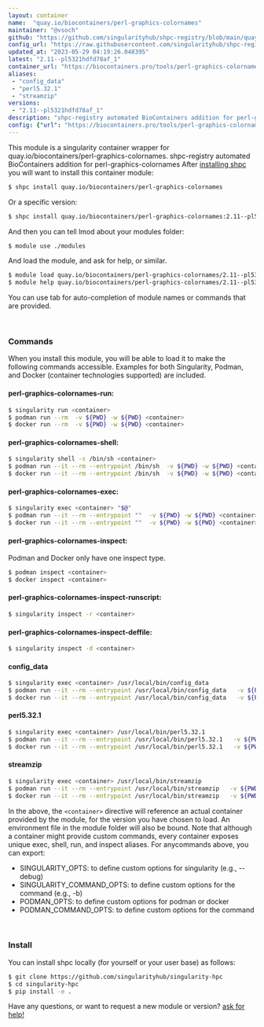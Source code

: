 ```yaml
---
layout: container
name:  "quay.io/biocontainers/perl-graphics-colornames"
maintainer: "@vsoch"
github: "https://github.com/singularityhub/shpc-registry/blob/main/quay.io/biocontainers/perl-graphics-colornames/container.yaml"
config_url: "https://raw.githubusercontent.com/singularityhub/shpc-registry/main/quay.io/biocontainers/perl-graphics-colornames/container.yaml"
updated_at: "2023-05-29 04:19:26.048395"
latest: "2.11--pl5321hdfd78af_1"
container_url: "https://biocontainers.pro/tools/perl-graphics-colornames"
aliases:
 - "config_data"
 - "perl5.32.1"
 - "streamzip"
versions:
 - "2.11--pl5321hdfd78af_1"
description: "shpc-registry automated BioContainers addition for perl-graphics-colornames"
config: {"url": "https://biocontainers.pro/tools/perl-graphics-colornames", "maintainer": "@vsoch", "description": "shpc-registry automated BioContainers addition for perl-graphics-colornames", "latest": {"2.11--pl5321hdfd78af_1": "sha256:dcc5becb60f2b3d147f3ecf443b8fe6f611616267b4c391d1c5fd16b2c1b5492"}, "tags": {"2.11--pl5321hdfd78af_1": "sha256:dcc5becb60f2b3d147f3ecf443b8fe6f611616267b4c391d1c5fd16b2c1b5492"}, "docker": "quay.io/biocontainers/perl-graphics-colornames", "aliases": {"config_data": "/usr/local/bin/config_data", "perl5.32.1": "/usr/local/bin/perl5.32.1", "streamzip": "/usr/local/bin/streamzip"}}
---
```


This module is a singularity container wrapper for quay.io/biocontainers/perl-graphics-colornames.
shpc-registry automated BioContainers addition for perl-graphics-colornames
After [installing shpc](#install) you will want to install this container module:


```bash
$ shpc install quay.io/biocontainers/perl-graphics-colornames
```

Or a specific version:

```bash
$ shpc install quay.io/biocontainers/perl-graphics-colornames:2.11--pl5321hdfd78af_1
```

And then you can tell lmod about your modules folder:

```bash
$ module use ./modules
```

And load the module, and ask for help, or similar.

```bash
$ module load quay.io/biocontainers/perl-graphics-colornames/2.11--pl5321hdfd78af_1
$ module help quay.io/biocontainers/perl-graphics-colornames/2.11--pl5321hdfd78af_1
```

You can use tab for auto-completion of module names or commands that are provided.

<br>

### Commands

When you install this module, you will be able to load it to make the following commands accessible.
Examples for both Singularity, Podman, and Docker (container technologies supported) are included.

#### perl-graphics-colornames-run:

```bash
$ singularity run <container>
$ podman run --rm  -v ${PWD} -w ${PWD} <container>
$ docker run --rm  -v ${PWD} -w ${PWD} <container>
```

#### perl-graphics-colornames-shell:

```bash
$ singularity shell -s /bin/sh <container>
$ podman run --it --rm --entrypoint /bin/sh  -v ${PWD} -w ${PWD} <container>
$ docker run --it --rm --entrypoint /bin/sh  -v ${PWD} -w ${PWD} <container>
```

#### perl-graphics-colornames-exec:

```bash
$ singularity exec <container> "$@"
$ podman run --it --rm --entrypoint ""  -v ${PWD} -w ${PWD} <container> "$@"
$ docker run --it --rm --entrypoint ""  -v ${PWD} -w ${PWD} <container> "$@"
```

#### perl-graphics-colornames-inspect:

Podman and Docker only have one inspect type.

```bash
$ podman inspect <container>
$ docker inspect <container>
```

#### perl-graphics-colornames-inspect-runscript:

```bash
$ singularity inspect -r <container>
```

#### perl-graphics-colornames-inspect-deffile:

```bash
$ singularity inspect -d <container>
```


#### config_data

```bash
$ singularity exec <container> /usr/local/bin/config_data
$ podman run --it --rm --entrypoint /usr/local/bin/config_data   -v ${PWD} -w ${PWD} <container> -c " $@"
$ docker run --it --rm --entrypoint /usr/local/bin/config_data   -v ${PWD} -w ${PWD} <container> -c " $@"
```


#### perl5.32.1

```bash
$ singularity exec <container> /usr/local/bin/perl5.32.1
$ podman run --it --rm --entrypoint /usr/local/bin/perl5.32.1   -v ${PWD} -w ${PWD} <container> -c " $@"
$ docker run --it --rm --entrypoint /usr/local/bin/perl5.32.1   -v ${PWD} -w ${PWD} <container> -c " $@"
```


#### streamzip

```bash
$ singularity exec <container> /usr/local/bin/streamzip
$ podman run --it --rm --entrypoint /usr/local/bin/streamzip   -v ${PWD} -w ${PWD} <container> -c " $@"
$ docker run --it --rm --entrypoint /usr/local/bin/streamzip   -v ${PWD} -w ${PWD} <container> -c " $@"
```



In the above, the `<container>` directive will reference an actual container provided
by the module, for the version you have chosen to load. An environment file in the
module folder will also be bound. Note that although a container
might provide custom commands, every container exposes unique exec, shell, run, and
inspect aliases. For anycommands above, you can export:

 - SINGULARITY_OPTS: to define custom options for singularity (e.g., --debug)
 - SINGULARITY_COMMAND_OPTS: to define custom options for the command (e.g., -b)
 - PODMAN_OPTS: to define custom options for podman or docker
 - PODMAN_COMMAND_OPTS: to define custom options for the command

<br>

### Install

You can install shpc locally (for yourself or your user base) as follows:

```bash
$ git clone https://github.com/singularityhub/singularity-hpc
$ cd singularity-hpc
$ pip install -e .
```

Have any questions, or want to request a new module or version? [ask for help!](https://github.com/singularityhub/singularity-hpc/issues)